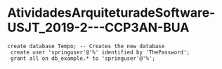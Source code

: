 # AtividadesArquiteturadeSoftware-USJT_2019-2---CCP3AN-BUA
````
create database Tempo; -- Creates the new database
 create user 'springuser'@'%' identified by 'ThePassword';
 grant all on db_example.* to 'springuser'@'%';
````
